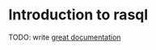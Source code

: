 # Introduction to rasql

TODO: write [great documentation](http://jacobian.org/writing/what-to-write/)
